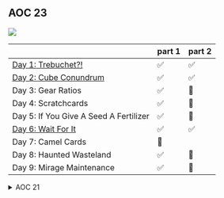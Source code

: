 ## AOC 23
  
![](https://img.shields.io/badge/stars%20⭐-11-yellow)

|                                                                                           |   part 1 |   part 2  |
|-------------------------------------------------------------------------------------------|----------|-----------|
| [Day 1: Trebuchet?!](https://github.com/ithar14/AdventOfCode21/blob/main/2023/Day1.py)    |    ✅    |    ✅    |
| [Day 2: Cube Conundrum](https://github.com/ithar14/AdventOfCode21/blob/main/2023/Day2.py) |    ✅    |    ✅    |
|   Day 3: Gear Ratios                                                                      |    ✅    |    🚧    |
|   Day 4: Scratchcards                                                                     |    ✅    |    🚧    |
|   Day 5: If You Give A Seed A Fertilizer                                                  |    ✅    |    🚧    |
|   [Day 6: Wait For It](https://github.com/ithar14/AdventOfCode21/blob/main/2023/Day6.py)  |    ✅    |    ✅    |
|   Day 7: Camel Cards                                                                      |    🚧    |          |
|   Day 8: Haunted Wasteland                                                                |    ✅    |    🚧    |
|   Day 9: Mirage Maintenance                                                               |    ✅    |    🚧    |

<details>
<summary>AOC 21</summary>
  
![](https://img.shields.io/badge/stars%20⭐-9-yellow)
  
* [Day 1: Sonar Sweep](https://github.com/ithar14/AdventOfCode21/blob/main/2021/Day1.py)
* [Day 2: Dive!](https://github.com/ithar14/AdventOfCode21/blob/main/2021/Day2.py)
* [Day 3: Binary Diagnostic](https://github.com/ithar14/AdventOfCode21/blob/main/2021/Day3.py)
* Day 4: Giant Squid
* [Day 5: Hydrothermal Venture](https://github.com/ithar14/AdventOfCode21/blob/main/2021/Day5.py)
</details>

